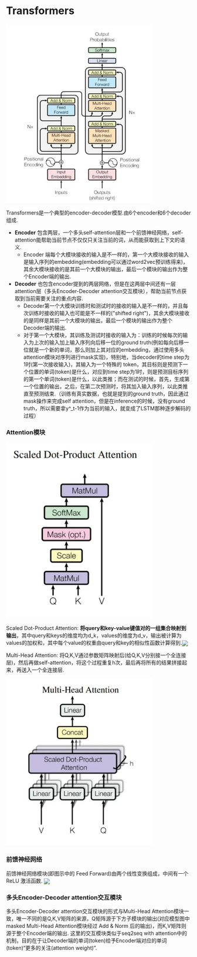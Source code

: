 <!-- <script type="text/x-mathjax-config">
  MathJax.Hub.Config({
    tex2jax: {
      inlineMath: [ ['$','$'], ["\\(","\\)"] ],
      processEscapes: true
    }
  });
</script> -->

# Transformers

<img src="https://github.com/ZhiweiZhang97/NLP/blob/main/image/Transformers.webp" width="400"/>

Transformers是一个典型的encoder-decoder模型.由6个encoder和6个decoder组成.
- **Encoder** 包含两层，一个多头self-attention层和一个前馈神经网络，self-attention能帮助当前节点不仅仅只关注当前的词，从而能获取到上下文的语义.
    - Encoder 端每个大模块接收的输入是不一样的，第一个大模块接收的输入是输入序列的embedding(embedding可以通过word2vec预训练得来)，其余大模块接收的是其前一个大模块的输出，最后一个模块的输出作为整个Encoder端的输出.
- **Decoder** 也包含encoder提到的两层网络，但是在这两层中间还有一层attention层（多头Encoder-Decoder attention交互模块），帮助当前节点获取到当前需要关注的重点内容.
    - Decoder第一个大模块训练时和测试时的接收的输入是不一样的，并且每次训练时接收的输入也可能是不一样的("shifted right")，其余大模块接收的是同样是其前一个大模块的输出，最后一个模块的输出作为整个Decoder端的输出.
    - 对于第一个大模块，其训练及测试时接收的输入为：训练的时候每次的输入为上次的输入加上输入序列向后移一位的ground truth(例如每向后移一位就是一个新的单词，那么则加上其对应的embedding，通过使用多头attention模块对序列进行mask实现)，特别地，当decoder的time step为1时(第一次接收输入)，其输入为一个特殊的 token，其目标则是预测下一个位置的单词(token)是什么，对应到time step为1时，则是预测目标序列的第一个单词(token)是什么，以此类推；而在测试的时候，首先，生成第一个位置的输出，之后，在第二次预测时，将其加入输入序列，以此类推直至预测结束.（训练有真实数据，也就是提到的ground truth，因此通过mask操作来完成self attention，但是在inference的时候，没有ground truth，所以需要拿y^_t-1作为当前的输入，就变成了LSTM那种逐步解码的过程）

### Attention模块

<img src="https://github.com/ZhiweiZhang97/NLP/blob/main/image/selfA.webp" width="400"/>

Scaled Dot-Product Attention: **将query和key-value键值对的一组集合映射到输出**，其中query和keys的维度均为d_k，values的维度为d_v，输出被计算为values的加权和，其中每个value的权重由query和key的相似性函数计算得到.<img align="center" src="http://chart.googleapis.com/chart?cht=tx&chl= Attention(Q, K, V) = softmax(\frac{QK^T}{\sqrt{d_k}})V" style="border:none;">

Multi-Head Attention: 将Q,K,V通过参数矩阵映射后(给Q,K,V分别接一个全连接层)，然后再做self-attention，将这个过程重复h次，最后再将所有的结果拼接起来，再送入一个全连接层.

<img src="https://github.com/ZhiweiZhang97/NLP/blob/main/image/mutiA.webp" width="400"/>

### 前馈神经网络

前馈神经网络模块(即图示中的 Feed Forward)由两个线性变换组成，中间有一个 ReLU 激活函数.
<img align="center" src="http://chart.googleapis.com/chart?cht=tx&chl= FFN(x) = max(0, xW_1 + b_1)W_2 + b_2" style="border:none;">

### 多头Encoder-Decoder attention交互模块

多头Encoder-Decoder attention交互模块的形式与Multi-Head Attention模块一致，唯一不同的是Q,K,V矩阵的来源，Q矩阵源于下方子模块的输出(对应模型图中masked Multi-Head Attention模块经过 Add & Norm 后的输出)，而K,V矩阵则源于整个Encoder端的输出. 这里的交互模块类似于seq2seq with attention中的机制，目的在于让Decoder端的单词(token)给予Encoder端对应的单词(token)“更多的关注(attention weight)”.